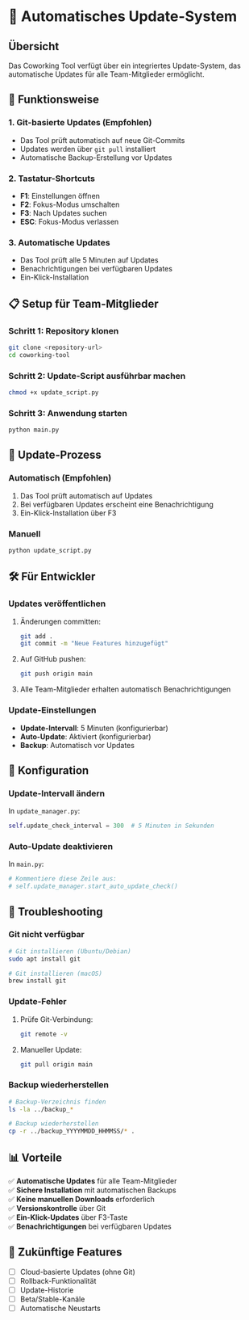 # 🚀 Automatisches Update-System

## Übersicht
Das Coworking Tool verfügt über ein integriertes Update-System, das automatische Updates für alle Team-Mitglieder ermöglicht.

## 🔧 Funktionsweise

### 1. **Git-basierte Updates (Empfohlen)**
- Das Tool prüft automatisch auf neue Git-Commits
- Updates werden über `git pull` installiert
- Automatische Backup-Erstellung vor Updates

### 2. **Tastatur-Shortcuts**
- **F1**: Einstellungen öffnen
- **F2**: Fokus-Modus umschalten  
- **F3**: Nach Updates suchen
- **ESC**: Fokus-Modus verlassen

### 3. **Automatische Updates**
- Das Tool prüft alle 5 Minuten auf Updates
- Benachrichtigungen bei verfügbaren Updates
- Ein-Klick-Installation

## 📋 Setup für Team-Mitglieder

### Schritt 1: Repository klonen
```bash
git clone <repository-url>
cd coworking-tool
```

### Schritt 2: Update-Script ausführbar machen
```bash
chmod +x update_script.py
```

### Schritt 3: Anwendung starten
```bash
python main.py
```

## 🔄 Update-Prozess

### Automatisch (Empfohlen)
1. Das Tool prüft automatisch auf Updates
2. Bei verfügbaren Updates erscheint eine Benachrichtigung
3. Ein-Klick-Installation über F3

### Manuell
```bash
python update_script.py
```

## 🛠️ Für Entwickler

### Updates veröffentlichen
1. Änderungen committen:
   ```bash
   git add .
   git commit -m "Neue Features hinzugefügt"
   ```

2. Auf GitHub pushen:
   ```bash
   git push origin main
   ```

3. Alle Team-Mitglieder erhalten automatisch Benachrichtigungen

### Update-Einstellungen
- **Update-Intervall**: 5 Minuten (konfigurierbar)
- **Auto-Update**: Aktiviert (konfigurierbar)
- **Backup**: Automatisch vor Updates

## 🔧 Konfiguration

### Update-Intervall ändern
In `update_manager.py`:
```python
self.update_check_interval = 300  # 5 Minuten in Sekunden
```

### Auto-Update deaktivieren
In `main.py`:
```python
# Kommentiere diese Zeile aus:
# self.update_manager.start_auto_update_check()
```

## 🚨 Troubleshooting

### Git nicht verfügbar
```bash
# Git installieren (Ubuntu/Debian)
sudo apt install git

# Git installieren (macOS)
brew install git
```

### Update-Fehler
1. Prüfe Git-Verbindung:
   ```bash
   git remote -v
   ```

2. Manueller Update:
   ```bash
   git pull origin main
   ```

### Backup wiederherstellen
```bash
# Backup-Verzeichnis finden
ls -la ../backup_*

# Backup wiederherstellen
cp -r ../backup_YYYYMMDD_HHMMSS/* .
```

## 📊 Vorteile

✅ **Automatische Updates** für alle Team-Mitglieder  
✅ **Sichere Installation** mit automatischen Backups  
✅ **Keine manuellen Downloads** erforderlich  
✅ **Versionskontrolle** über Git  
✅ **Ein-Klick-Updates** über F3-Taste  
✅ **Benachrichtigungen** bei verfügbaren Updates  

## 🔮 Zukünftige Features

- [ ] Cloud-basierte Updates (ohne Git)
- [ ] Rollback-Funktionalität
- [ ] Update-Historie
- [ ] Beta/Stable-Kanäle
- [ ] Automatische Neustarts
